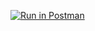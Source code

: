 [![Run in Postman](https://run.pstmn.io/button.svg)](https://app.getpostman.com/run-collection/b38c6ccf82937f4367c0#?env%5Bdigame_dev%5D=W3sia2V5IjoiV2FsbGV0VVJMIiwidmFsdWUiOiJodHRwOi8vMTMuMTI0LjE4Ni4yMzk6MTMxMDEiLCJlbmFibGVkIjp0cnVlfSx7ImtleSI6ImVuY3J5cHRlZERhdGEiLCJ2YWx1ZSI6ImY0N2I0NWMzZjNkNWFjOWNmZjkxOWQzMWZiNzM2OTA3ZDQ0YzExZThiMDU2MzMwZTFkMzY3ZDc4NTg3ZTE2ODBhZWFhNzU2MDgzNjU0ODQyOWEyMGM0ZTFiNTkzMDQ2OCIsImVuYWJsZWQiOnRydWV9XQ==)